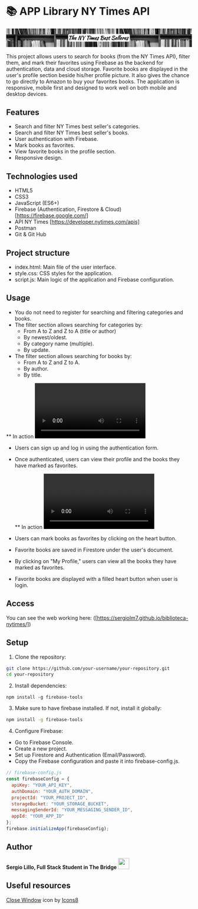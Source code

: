 # 📚 APP Library NY Times API
<a href="https://sergiolm7.github.io/biblioteca-nytimes/" target="_blank"> <img src="./images/banner-readme.jpg"/></a> 


This project allows users to search for books (from the NY Times API), filter them, and mark their favorites using Firebase as the backend for authentication, data and cloud storage. Favorite books are displayed in the user's profile section beside his/her profile picture. It also gives the chance to go directly to Amazon to buy your favorites books. The application is responsive, mobile first and designed to work well on both mobile and desktop devices.

## Features
* Search and filter NY Times best seller's categories.
* Search and filter NY Times best seller's books.
* User authentication with Firebase.
* Mark books as favorites.
* View favorite books in the profile section.
* Responsive design.

## Technologies used
* HTML5
* CSS3
* JavaScript (ES6+)
* Firebase (Authentication, Firestore & Cloud) [https://firebase.google.com/]
* API NY Times [https://developer.nytimes.com/apis]
* Postman
* Git & Git Hub

## Project structure
* index.html: Main file of the user interface.
* style.css: CSS styles for the application.
* script.js: Main logic of the application and Firebase configuration.

## Usage

* You do not need to register for searching and filtering categories and books.
* The filter section allows searching for categories by:
    - From A to Z and Z to A (title or author)
    - By newest/oldest.
    - By category name (multiple).
    - By update.
* The filter section allows searching for books by:
    - From A to Z and Z to A.
    - By author.
    - By title.
      
 ** In action
![](https://github.com/SergioLM7/biblioteca-nytimes/blob/develop/images/gif1.mov)

* Users can sign up and log in using the authentication form.
* Once authenticated, users can view their profile and the books they have marked as favorites.
  
  ** In action
![](https://github.com/SergioLM7/biblioteca-nytimes/blob/develop/images/gif2.mov)

* Users can mark books as favorites by clicking on the heart button.
* Favorite books are saved in Firestore under the user's document.
* By clicking on "My Profile," users can view all the books they have marked as favorites.
* Favorite books are displayed with a filled heart button when user is login.

## Access
You can see the web working here: ([https://sergiolm7.github.io/biblioteca-nytimes/])

## Setup

1. Clone the repository:

```bash
git clone https://github.com/your-username/your-repository.git
cd your-repository
```

2. Install dependencies:

```
npm install -g firebase-tools
```

3. Make sure to have firebase installed. If not, install it globally:

```bash
npm install -g firebase-tools
```

4. Configure Firebase:

* Go to Firebase Console.
* Create a new project.
* Set up Firestore and Authentication (Email/Password).
* Copy the Firebase configuration and paste it into firebase-config.js.

```javascript
// firebase-config.js
const firebaseConfig = {
  apiKey: "YOUR_API_KEY",
  authDomain: "YOUR_AUTH_DOMAIN",
  projectId: "YOUR_PROJECT_ID",
  storageBucket: "YOUR_STORAGE_BUCKET",
  messagingSenderId: "YOUR_MESSAGING_SENDER_ID",
  appId: "YOUR_APP_ID"
};
firebase.initializeApp(firebaseConfig);
```
## Author
**Sergio Lillo, Full Stack Student in The Bridge**
<a href="https://www.linkedin.com/in/lillosergio/" target="_blank"> <img src="https://upload.wikimedia.org/wikipedia/commons/thumb/8/81/LinkedIn_icon.svg/1200px-LinkedIn_icon.svg.png" width=30px, height=30px/></a> 


## Useful resources
<a target="_blank" href="https://icons8.com/icon/LRNHSg8YnQRx/close-window">Close Window</a> icon by <a target="_blank" href="https://icons8.com">Icons8</a>
